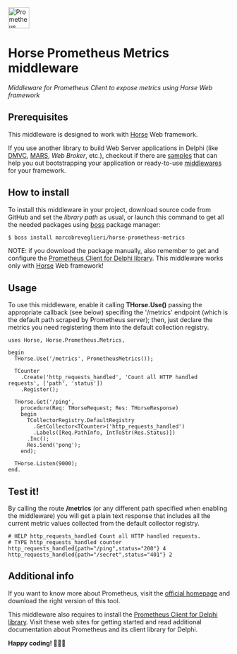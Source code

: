 <div>  
  <img alt="Prometheus Client for Delphi" height="48" src="https://ucarecdn.com/a7019e45-d14b-47cd-8ceb-70ba7848f049/" style="vertical-align: middle">
  <h1>Horse Prometheus Metrics middleware</h2>
  <em>Middleware for Prometheus Client to expose metrics using Horse Web framework</em>
</div>

## Prerequisites

This middleware is designed to work with [Horse](https://github.com/HashLoad/horse) Web framework.

If you use another library to build Web Server applications in Delphi (like [DMVC](https://github.com/danieleteti/delphimvcframework), [MARS](https://github.com/andrea-magni/MARS), *Web Broker*, etc.), checkout if there are [samples](https://github.com/marcobreveglieri/prometheus-client-delphi/tree/main/Samples) that can help you out bootstrapping your application or ready-to-use [middlewares](https://github.com/marcobreveglieri/prometheus-client-delphi#middlewares) for your framework.

## How to install

To install this middleware in your project, download source code from GitHub and set the *library path* as usual,
or launch this command to get all the needed packages using [boss](https://github.com/HashLoad/boss) package manager:
``` sh
$ boss install marcobreveglieri/horse-prometheus-metrics
```

NOTE: if you download the package manually, also remember to get and configure the [Prometheus Client for Delphi library](https://github.com/marcobreveglieri/prometheus-client-delphi). This middleware works only with [Horse](https://github.com/HashLoad/horse) Web framework!

## Usage

To use this middleware, enable it calling **THorse.Use()** passing the appropriate callback (see below) specifing the
'/metrics' endpoint (which is the default path scraped by Prometheus server); then, just declare the metrics you need
registering them into the default collection registry.

```delphi
uses Horse, Horse.Prometheus.Metrics,

begin
  THorse.Use('/metrics', PrometheusMetrics());

  TCounter
    .Create('http_requests_handled', 'Count all HTTP handled requests', ['path', 'status'])
    .Register();

  THorse.Get('/ping',
    procedure(Req: THorseRequest; Res: THorseResponse)
    begin
      TCollectorRegistry.DefaultRegistry
        .GetCollector<TCounter>('http_requests_handled')
        .Labels([Req.PathInfo, IntToStr(Res.Status)])
      .Inc();
      Res.Send('pong');
    end);

  THorse.Listen(9000);
end.
```

## Test it!

By calling the route **/metrics** (or any different path specified when enabling the middleware)
you will get a plain text response that includes all the current metric values collected from the
default collector registry.

```text
# HELP http_requests_handled Count all HTTP handled requests.
# TYPE http_requests_handled counter
http_requests_handled{path="/ping",status="200"} 4
http_requests_handled{path="/secret",status="401"} 2
```

## Additional info

If you want to know more about Prometheus, visit the [official homepage](https://prometheus.io/) and download the right version of this tool.

This middleware also requires to install the [Prometheus Client for Delphi library](https://github.com/marcobreveglieri/prometheus-client-delphi).
Visit these web sites for getting started and read additional documentation about Prometheus and its client library for Delphi.

**Happy coding! 🧑🏻‍💻**
